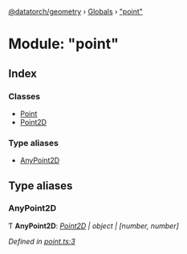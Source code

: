 [@datatorch/geometry](../README.md) › [Globals](../globals.md) › ["point"](_point_.md)

# Module: "point"

## Index

### Classes

* [Point](../classes/_point_.point.md)
* [Point2D](../classes/_point_.point2d.md)

### Type aliases

* [AnyPoint2D](_point_.md#anypoint2d)

## Type aliases

###  AnyPoint2D

Ƭ **AnyPoint2D**: *[Point2D](../classes/_point_.point2d.md) | object | [number, number]*

*Defined in [point.ts:3](https://github.com/datatorch/geometry.js/blob/a13f60d/src/point.ts#L3)*
